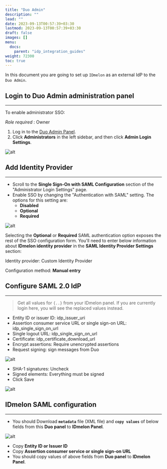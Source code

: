 ```yaml
---
title: "Duo Admin"
description: ""
lead: ""
date: 2023-09-13T00:57:39+03:30
lastmod: 2023-09-13T00:57:39+03:30
draft: false
images: []
menu:
  docs:
    parent: "idp_integration_guides"
weight: 72300
toc: true
---
```


In this document you are going to set up `IDmelon` as an external IdP to the `Duo Admin`.

## Login to Duo Admin administration panel

---

To enable administrator SSO:

*Role required* : Owner

1. Log in to the [Duo Admin Panel](https://admin.duosecurity.com).
2. Click **Administrators** in the left sidebar, and then click **Admin Login Settings**.

![alt](/images/vendor/sso/duo_idp_01.png)

## Add Identity Provider

---

- Scroll to the **Single Sign-On with SAML Configuration** section of the "Administrator Login Settings" page.
- Enable SSO by changing the "Authentication with SAML" setting. The options for this setting are:
  - **Disabled**
  - **Optional**
  - **Required**

![alt](/images/vendor/sso/duo_idp_02.png)

Selecting the **Optional** or **Required** SAML authentication option exposes the rest of the SSO configuration form. You'll need to enter below information about **IDmelon identity provider** in the **SAML Identity Provider Settings** section:

Identity provider: Custom Identity Provider

Configuration method: **Manual entry**

## Configure SAML 2.0 IdP

---

> Get all values for `{..}` from your IDmelon panel.
> If you are currently login here, you will see the replaced values instead.

- Entity ID or issuer ID: idp_issuer_uri
- Assertion consumer service URL or single sign-on URL: idp_single_sign_on_url
- Single logout URL: idp_single_sign_on_url
- Certificate: idp_certificate_download_url
- Encrypt assertions: Require unencrypted assertions
- Request signing: sign messages from Duo

![alt](/images/vendor/sso/duo_idp_03.png)

- SHA-1 signatures: Uncheck
- Signed elements: Everything must be signed
- Click Save

![alt](/images/vendor/sso/duo_idp_04.png)

## IDmelon SAML configuration

---

- You should Download **`metadata`** file (XML file) and **`copy values`** of below fields from this **Duo panel** to **IDmelon Panel**.

![alt](/images/vendor/sso/duo_idp_05.png)

- Copy **Entity ID or Issuer ID**
- Copy **Assertion consumer service or single sign-on URL**
- You should copy values of above fields from **Duo panel** to **IDmelon Panel**.
